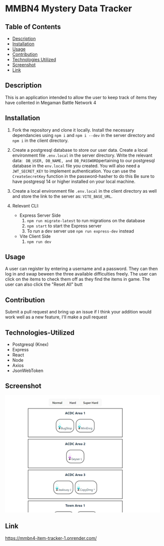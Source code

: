 # MMBN4 Mystery Data Tracker

## Table of Contents
* [Description](#description)
* [Installation](#installation)
* [Usage](#usage)
* [Contribution](#contribution)
* [Technologies Utilized](#Technologies-Utilized)
* [Screenshot](#screenshot)
* [Link](#link)

## Description
This is an application intended to allow the user to keep track of items they have collented in Megaman Battle Network 4

## Installation
1. Fork the repository and clone it locally. Install the necessary dependancies using ```npm i``` and ```npm i --dev``` in the server directory and  ```npm i``` in the client directory. 
2. Create a postgresql database to store our user data. Create a local environment file ```.env.local``` in the server directory.  Write the relevant data: ``` DB_USER, DB_NAME, and DB_PASSWORD```pertaining to our postgresql database in the ```env.local``` file you created.
You will also need  a ```JWT_SECRET_KEY``` to implement authentication. You can use the ```CreateSecretKey``` function in the password-hasher to do this
Be sure to have postgresql 14 or higher installed on your local machine.

3. Create a local environment file ```.env.local``` in the client directory as well and store the link to the server as: ```VITE_BASE_URL```. 

4. Relevant CLI:    
    - Express Server Side
        1. ```npm run migrate-latest``` to run migrations on the database 
        2. ```npm start``` to start the Express server
        3. To run a dev server use ```npm run express-dev``` instead 
    - Vite Client Side
        1. ```npm run dev``` 

## Usage 
 A user can register by entering a username and a password. They can then log in and swap beween the three available difficulties freely. The user can click on the items to check them off as they find the items in game. The user can also click the "Reset All" butt

## Contribution
 Submit a pull request and bring up an issue if I think your addition would work well as a new feature, I'll make a pull request

## Technologies-Utilized
- Postgresql (Knex)
- Express
- React
- Node
- Axios
- JsonWebToken

## Screenshot

![Screenshot of Mystery Data Tracker application](./client/public/screenshot.png)

## Link

https://mmbn4-item-tracker-1.onrender.com/



